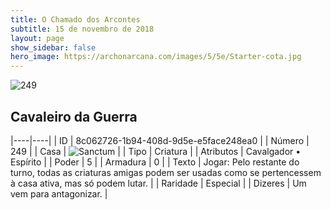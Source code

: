 ```yaml
---
title: O Chamado dos Arcontes
subtitle: 15 de novembro de 2018
layout: page
show_sidebar: false
hero_image: https://archonarcana.com/images/5/5e/Starter-cota.jpg
---
```


![249](https://cdn.keyforgegame.com/media/card_front/pt/341_249_8MXMCQ93R9CJ_pt.png)

## Cavaleiro da Guerra

|----|----|
| ID | 8c062726-1b94-408d-9d5e-e5face248ea0 |
| Número | 249 |
| Casa | ![Sanctum](https://archonarcana.com/images/thumb/c/c7/Sanctum.png/22px-Sanctum.png "Santuário") |
| Tipo | Criatura |
| Atributos | Cavalgador • Espírito |
| Poder | 5 |
| Armadura | 0 |
| Texto | Jogar: Pelo restante do turno, todas as criaturas amigas podem ser usadas como se pertencessem à casa ativa, mas só podem lutar. |
| Raridade | Especial |
| Dizeres | Um vem para antagonizar. |